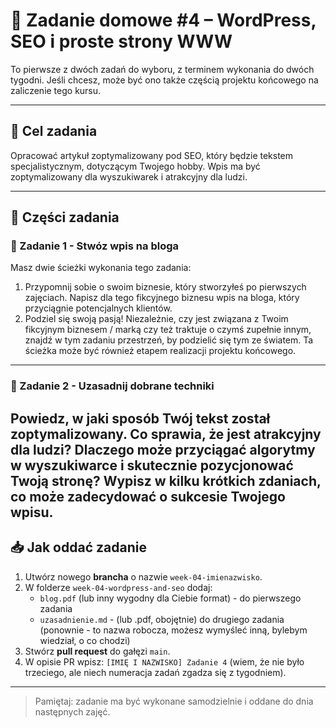 # 🧾 Zadanie domowe #4 – WordPress, SEO i proste strony WWW

To pierwsze z dwóch zadań do wyboru, z terminem wykonania do dwóch tygodni. Jeśli chcesz, może być ono także częścią projektu końcowego na zaliczenie tego kursu.

---

## 🎯 Cel zadania

Opracować artykuł zoptymalizowany pod SEO, który będzie tekstem specjalistycznym, dotyczącym Twojego hobby. Wpis ma być zoptymalizowany dla wyszukiwarek i atrakcyjny dla ludzi.

---

## 🔢 Części zadania

### 🧠 Zadanie 1 - Stwóz wpis na bloga

Masz dwie ścieżki wykonania tego zadania:
1. Przypomnij sobie o swoim biznesie, który stworzyłeś po pierwszych zajęciach. Napisz dla tego fikcyjnego biznesu wpis na bloga, który przyciągnie potencjalnych klientów.
2. Podziel się swoją pasją! Niezależnie, czy jest związana z Twoim fikcyjnym biznesem / marką czy też traktuje o czymś zupełnie innym, znajdź w tym zadaniu przestrzeń, by podzielić się tym ze światem. Ta ścieżka może być również etapem realizacji projektu końcowego.
---

### 🧠 Zadanie 2 - Uzasadnij dobrane techniki

Powiedz, w jaki sposób Twój tekst został zoptymalizowany. Co sprawia, że jest atrakcyjny dla ludzi? Dlaczego może przyciągać algorytmy w wyszukiwarce i skutecznie pozycjonować Twoją stronę? Wypisz w kilku krótkich zdaniach, co może zadecydować o sukcesie Twojego wpisu.
---

## 📥 Jak oddać zadanie

1. Utwórz nowego **brancha** o nazwie `week-04-imienazwisko`.
2. W folderze `week-04-wordpress-and-seo` dodaj:
   - `blog.pdf` (lub inny wygodny dla Ciebie format) - do pierwszego zadania
   - `uzasadnienie.md` - (lub .pdf, obojętnie) do drugiego zadania (ponownie - to nazwa robocza, możesz wymyśleć inną, bylebym wiedział, o co chodzi)
3. Stwórz **pull request** do gałęzi `main`.
4. W opisie PR wpisz: `[IMIĘ I NAZWISKO] Zadanie 4` (wiem, że nie było trzeciego, ale niech numeracja zadań zgadza się z tygodniem).

---


> Pamiętaj: zadanie ma być wykonane samodzielnie i oddane do dnia następnych zajęć.


